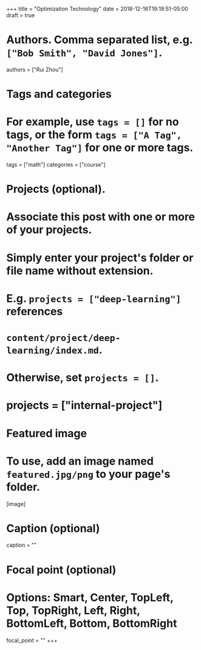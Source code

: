 +++
title = "Optimization Technology"
date = 2018-12-16T19:19:51-05:00
draft = true

# Authors. Comma separated list, e.g. `["Bob Smith", "David Jones"]`.
authors = ["Rui Zhou"]

# Tags and categories
# For example, use `tags = []` for no tags, or the form `tags = ["A Tag", "Another Tag"]` for one or more tags.
tags = ["math"]
categories = ["course"]

# Projects (optional).
#   Associate this post with one or more of your projects.
#   Simply enter your project's folder or file name without extension.
#   E.g. `projects = ["deep-learning"]` references
#   `content/project/deep-learning/index.md`.
#   Otherwise, set `projects = []`.
# projects = ["internal-project"]

# Featured image
# To use, add an image named `featured.jpg/png` to your page's folder.
[image]
  # Caption (optional)
  caption = ""

  # Focal point (optional)
  # Options: Smart, Center, TopLeft, Top, TopRight, Left, Right, BottomLeft, Bottom, BottomRight
  focal_point = ""
+++
